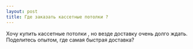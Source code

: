 ```yaml
---
layout: post 
title: Где заказать кассетные потолки ? 
--- 
```

Хочу купить кассетные потолки , но везде доставку очень долго ждать. Поделитесь опытом, где самая быстрая доставка?